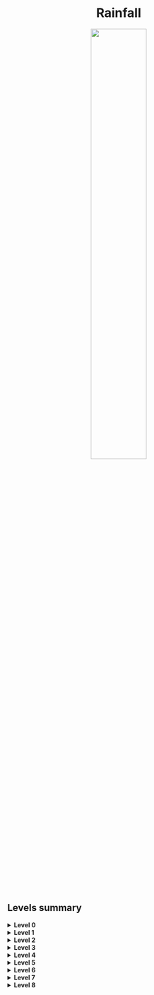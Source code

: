 <h1 align="center">
  Rainfall
</h1>
<p align="center">
    <img src = "https://user-images.githubusercontent.com/35022933/213947145-70f02ba3-4a0f-41ee-9c75-bf24c6d18aba.png" width = "50%"> 
</p>

## Levels summary


<details>
<summary><b>Level 0</b></summary
<br/>&emsp;
<b>Objective:</b> Binary analysis to find out which number we have to input (<b>423</b>).
<br/>&emsp;
<a href="../level0/walkthrough.md">Walkthrough.md</a>

```C
int main(int argc, const char **argv, const char **envp)
{
    if (atoi(argv[1]) != 423)
    {
        // Write "No !" to stderr
        fwrite("No !\n", sizeof(char), 5, stderr);
    } 
    else 
    {
        // Execute /bin/sh
        char *shell_cmd = strdup("/bin/sh");
        setresgid(getegid(), getegid(), getegid());
        setresuid(geteuid(), geteuid(), geteuid());
        execv(shell_cmd, argv);
    }
    return (0);
}
```
</details>
<details>
<summary><b>Level 1</b></summary
<br/>&emsp;
<b>Objective:</b> Buffer overflow on <b><i>gets</i></b> function, to overwritte the <b>EIP</b> reg to point to the <b><i>run</i></b> function.
<br/>&emsp;
<a href="../level1/walkthrough.md">Walkthrough.md</a>

```C
void run() {
    FILE *stdout_ptr = stdout;

    // Print the message "Good... Wait what?\n" to the standard output
    fwrite("Good... Wait what?\n", sizeof(char), 17, stdout_ptr);

    // Execute the "/bin/sh" shell command
    system("/bin/sh");
}
int main(int argc, const char **argv, const char **envp)
{
    char buffer[??]; // Buffer to hold user input
    
    gets(buffer); // Reading input from the user

    return 0;
}
```
</details>
<details>
<summary><b>Level 2</b></summary
<br/>&emsp;
<b>Objective:</b> Buffer overflow on <b><i>gets</i></b> function, to inject <i>shellcode</i> into the <i>Heap</i>, and execute it overwriting the <b>EIP</b> reg to point to the code on the <i>Heap</i>.
<br/>&emsp;
<a href="../level2/walkthrough.md">Walkthrough.md</a>

```C
int p()
{
  char buffer[64]; // ebp+0x4C - ebp+0xC
  int arg;
  int eax;
  int edx;

  fflush(stdout);   // Flush stdout buffer
  gets(buffer);     // Again, possible buffer overflow
  memcpy(eax, &buffer[80], 4);  // Copy EIP (return address) from buffer[80] to eax
  arg = &buffer[64];  // Set arg to point to the end of buffer
  memcpy(arg, eax, 4);  // Copy 4 bytes from eax to arg
  memcpy(eax, arg, 4);  // Copy 4 bytes from arg to eax
  if ( (eax & 0xB0000000) == 0xB0000000 )
  {
    printf("(%p)\n", arg);
    exit(1);
  }
  puts(buffer);
  return (strdup(buffer));
}
int main(int argc, const char **argv, const char **envp)
{
  return (p());
}
```
</details>
<details>
<summary><b>Level 3</b></summary
<br/>&emsp;
<b>Objective:</b> Format string attack on <b><i>printf</i></b> function, to inject the number <i>64</i> into the global variable <b><i>m</i></b>.
<br/>&emsp;
<a href="../level3/walkthrough.md">Walkthrough.md</a>

```C
int m = 0;

int v() {
    int result;         // EAX
    char buffer[520];   // [esp+10h] [ebp-208h] BYREF
    fgets(buffer, 512, stdin);  // Read up to 512 characters from stdin
    printf(buffer); // Print the buffer
    result = m;
    if (m == 64) {  // @
        fwrite("Wait what?!\n", 1, 12, stdout);
        return (system("/bin/sh"));
    }
    return (result);
}
int main() {
    return (v());
}
```
</details>
<details>
<summary><b>Level 4</b></summary
<br/>&emsp;
<b>Objective:</b> Format string attack on <b><i>printf</i></b> function, to inject the number <i>16930116</i> into the global variable <b><i>m</i></b>.
<br/>&emsp;
<a href="../level4/walkthrough.md">Walkthrough.md</a>

```C
int m = 0;

int p(int buffer) {
    return (printf(buffer));
}
int n()
{
  int eax;      // EAX
  char v1[520]; // [esp+10h] [ebp-208h] BYREF

  fgets(v1, 512, stdin);
  p(v1);
  eax = m;
  if ( m == 16930116 )
    return system("/bin/cat /home/user/level5/.pass");
  return eax;
}
int main() {
    int eax;

    n();
    return (eax);
}
```
</details>
<details>
<summary><b>Level 5</b></summary
<br/>&emsp;
<b>Objective:</b> Format string attack on <b><i>printf</i></b> function, to hijack the <b>Global Offset Table</b> replacing there the <b><i>exit</i></b> address for the <b><i>o()</i></b> function address to redirect the code execution.
<br/>&emsp;
<a href="../level5/walkthrough.md">Walkthrough.md</a>

```C
int n()
{
  char v4[520]; // [esp+10h] [ebp-208h] BYREF

  fgets(v4, 512, stdin);
  printf(v4);
  exit(1);
}
int o()
{
  system("/bin/sh");
  _exit(1);
}
int main() {
    return (n());
}
```
</details>
<details>
<summary><b>Level 6</b></summary
<br/>&emsp;
<b>Objective:</b> Buffer overflow on <b><i>strcpy</i></b> function, to overwrite the <b>EIP</b> (which was going to execute <b><i>m()</i></b>) to make it execute <b><i>n()</i></b> instead.
<br/>&emsp;
<a href="../level6/walkthrough.md">Walkthrough.md</a>

```C
int n()
{
  return (system("/bin/cat /home/user/level7/.pass"));
}
int m()
{
  return (puts("Nope"));
}
int main(int argc, const char **argv, const char **envp)
{
  int (**v4)(void); // [esp+18h] [ebp-8h]
  int v5; // [esp+1Ch] [ebp-4h]

  v5 = malloc(64);
  v4 = (int (**)(void))malloc(4);
  *v4 = m;
  strcpy(v5, argv[1]);
  return ((*v4)());
}
```
</details>
<details>
<summary><b>Level 7</b></summary
<br/>&emsp;
<b>Objective:</b> Buffer overflow on the 2 <b><i>strcpy</i></b> functions, to hijack the <b>Global Offset Table</b> replacing there the <b><i>puts</i></b> address for the <b><i>m()</i></b> function address to redirect the code execution and print the <b><i>.pass</i></b> content.
<br/>&emsp;
<a href="../level7/walkthrough.md">Walkthrough.md</a>

```C
char *c = NULL;

int m()
{
  int eax;

  eax = time(0);
  return printf("%s - %d\n", c, eax);
}
int main(int argc, const char **argv, const char **envp)
{
  int eax; // eax
  _DWORD *v5; // [esp+18h] [ebp-8h]    argv[2]
  _DWORD *v6; // [esp+1Ch] [ebp-4h]    argv[1]

  v6 = (_DWORD *)malloc(8);
  *v6 = 1;
  v6[1] = malloc(8);
  v5 = (_DWORD *)malloc(8);
  *v5 = 2;
  v5[1] = malloc(8);
  strcpy(v6[1], argv[1]); // Vulnerable for buffer overflow
  strcpy(v5[1], argv[2]); // Vulnerable for buffer overflow
  eax = fopen("/home/user/level8/.pass", "r");
  fgets(&c, 68, eax); // 68 is the lenght of the flag from .pass
  // c has now the flag
  puts("~~"); // Call m() instead of puts()
  return 0;
}
```
</details>
<details>
<summary><b>Level 8</b></summary
<br/>&emsp;
<b>Objective:</b> play with the options of the program to write at the <i>32th</i> byte of the <b><i>auth</i></b> global variable.
<br/>&emsp;
<a href="../level8/walkthrough.md">Walkthrough.md</a>

```C
char *auth = NULL;
char *service = NULL;

int main(int argc, const char **argv, const char **envp)
{
  char *input;

  while ( 1 )
  {
    printf("%p, %p \n", auth, service);
    if ( !fgets(input, 128, stdin) )
      break;
    if ( !memcmp(input, "auth ", 5u) )
    {
      auth = malloc(4);
      *auth = 0;
      if ( strlen(input + 5) <= 30 )
        strcpy(auth, input + 5);
    }
    if ( !memcmp(input, "reset", 5u) )
      free(auth);
    if ( !memcmp(input, "service", 6u) )
      service = strdup(input + 7);
    if ( !memcmp(input, "login", 5u) )
    {
      if ( auth[32] )
        system("/bin/sh");
      else
        fwrite("Password:\n", 1, 10, stdout);
    }
  }
  return 0;
}
```
</details>
